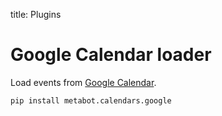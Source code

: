 title: Plugins

# Google Calendar loader

Load events from [Google Calendar](https://calendar.google.com/).

`pip install metabot.calendars.google`
